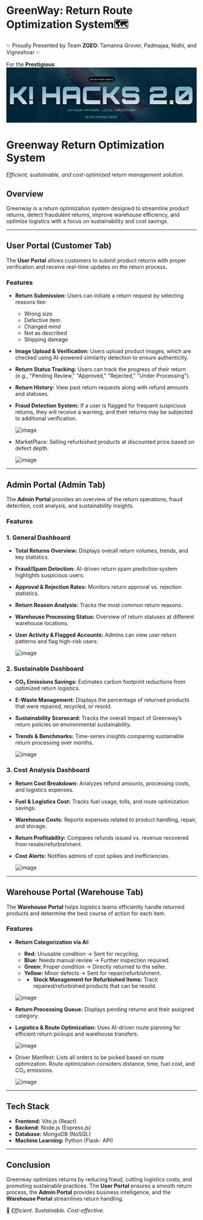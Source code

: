 # GreenWay: Return Route Optimization System🗺️

✨ Proudly Presented by Team **ZOEO**: Tamanna Grover, Padmajaa, Nidhi, and Vigneshvar ✨

For the **Prestigious** ![K! HACKS 2.0](https://github.com/Padmajaa-S/GreenWay/blob/main/Essential-Images/Khacksimage.png)

# **Greenway Return Optimization System**  
*Efficient, sustainable, and cost-optimized return management solution.*

## **Overview**  
Greenway is a return optimization system designed to streamline product returns, detect fraudulent returns, improve warehouse efficiency, and optimize logistics with a focus on sustainability and cost savings.

---

## **User Portal (Customer Tab)**
The **User Portal** allows customers to submit product returns with proper verification and receive real-time updates on the return process.

### **Features**
- **Return Submission:** Users can initiate a return request by selecting reasons like:
  - Wrong size  
  - Defective item  
  - Changed mind  
  - Not as described  
  - Shipping damage  
- **Image Upload & Verification:** Users upload product images, which are checked using AI-powered similarity detection to ensure authenticity.  
- **Return Status Tracking:** Users can track the progress of their return (e.g., "Pending Review," "Approved," "Rejected," "Under Processing").  
- **Return History:** View past return requests along with refund amounts and statuses.  
- **Fraud Detection System:** If a user is flagged for frequent suspicious returns, they will receive a warning, and their returns may be subjected to additional verification.
  
  ![image](https://github.com/user-attachments/assets/53f5b40f-cc87-4291-96d4-d0af9ccfc3b8)
- MarketPlace: Selling refurbished products at discounted price based on defect depth.
  
  ![image](https://github.com/user-attachments/assets/afc53a5a-e981-4666-900f-67cde6cc2806)


---

## **Admin Portal (Admin Tab)**
The **Admin Portal** provides an overview of the return operations, fraud detection, cost analysis, and sustainability insights.

### **Features**
### **1. General Dashboard**
- **Total Returns Overview:** Displays overall return volumes, trends, and key statistics.  
- **Fraud/Spam Detection:** AI-driven return spam prediction system highlights suspicious users.  
- **Approval & Rejection Rates:** Monitors return approval vs. rejection statistics.  
- **Return Reason Analysis:** Tracks the most common return reasons.  
- **Warehouse Processing Status:** Overview of return statuses at different warehouse locations.  
- **User Activity & Flagged Accounts:** Admins can view user return patterns and flag high-risk users.
  
  ![image](https://github.com/user-attachments/assets/c98ff1eb-5993-4e50-b324-bfecea04a171)

### **2. Sustainable Dashboard**
- **CO₂ Emissions Savings:** Estimates carbon footprint reductions from optimized return logistics.  
- **E-Waste Management:** Displays the percentage of returned products that were repaired, recycled, or resold.  
- **Sustainability Scorecard:** Tracks the overall impact of Greenway’s return policies on environmental sustainability.  
- **Trends & Benchmarks:** Time-series insights comparing sustainable return processing over months.
  
   ![image](https://github.com/user-attachments/assets/f784221e-b02c-460b-b4e9-724c62ac0c68)

### **3. Cost Analysis Dashboard**
- **Return Cost Breakdown:** Analyzes refund amounts, processing costs, and logistics expenses.  
- **Fuel & Logistics Cost:** Tracks fuel usage, tolls, and route optimization savings.  
- **Warehouse Costs:** Reports expenses related to product handling, repair, and storage.  
- **Return Profitability:** Compares refunds issued vs. revenue recovered from resale/refurbishment.  
- **Cost Alerts:** Notifies admins of cost spikes and inefficiencies.
  
  ![image](https://github.com/user-attachments/assets/8482b7c3-c546-4be1-98f2-c30696489536)

---

## **Warehouse Portal (Warehouse Tab)**
The **Warehouse Portal** helps logistics teams efficiently handle returned products and determine the best course of action for each item.

### **Features**
- **Return Categorization via AI:**  
  - **Red:** Unusable condition → Sent for recycling.  
  - **Blue:** Needs manual review → Further inspection required.  
  - **Green:** Proper condition → Directly returned to the seller.  
  - **Yellow:** Minor defects → Sent for repair/refurbishment.
  - - **Stock Management for Refurbished Items:** Track repaired/refurbished products that can be resold.  

   ![image](https://github.com/user-attachments/assets/47ffb47c-cf8c-430b-af45-84599c9bb346)

- **Return Processing Queue:** Displays pending returns and their assigned category.  
- **Logistics & Route Optimization:** Uses AI-driven route planning for efficient return pickups and warehouse transfers.
  
  ![image](https://github.com/user-attachments/assets/15ce63a1-1f6b-4e4f-ae30-e1da3cbc636b)

- Driver Manifest: Lists all orders to be picked based on route optimization.
  Route optimization considers distance, time, fuel cost, and CO₂ emissions.
  
  ![image](https://github.com/user-attachments/assets/17c6f079-1267-4039-9ea6-3b6480fd0538)

---

## **Tech Stack**
- **Frontend:** Vite.js (React)  
- **Backend:** Node.js (Express.js)  
- **Database:** MongoDB (NoSQL)  
- **Machine Learning:** Python (Flask- API)  

---

## **Conclusion**
Greenway optimizes returns by reducing fraud, cutting logistics costs, and promoting sustainable practices. The **User Portal** ensures a smooth return process, the **Admin Portal** provides business intelligence, and the **Warehouse Portal** streamlines return handling.

🚀 *Efficient. Sustainable. Cost-effective.*

